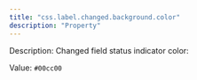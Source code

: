 ```yaml
---
title: "css.label.changed.background.color"
description: "Property"
---
```


Description: Changed field status indicator color:

Value: `#00cc00`